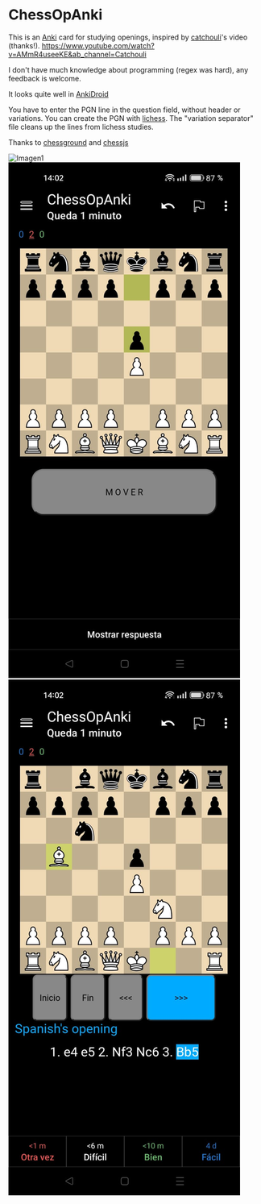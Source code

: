 # ChessOpAnki

This is an [Anki](https://apps.ankiweb.net/) card for studying openings, inspired by [catchouli](https://github.com/catchouli)'s video (thanks!).
https://www.youtube.com/watch?v=AMmR4useeKE&ab_channel=Catchouli

I don't have much knowledge about programming (regex was hard), any feedback is welcome.

It looks quite well in [AnkiDroid](https://github.com/ankidroid/Anki-Android)

You have to enter the PGN line in the question field, without header or variations. You can create the PGN with [lichess](https://lichess.org/). The "variation separator" file cleans up the lines from lichess studies.

Thanks to [chessground](https://github.com/lichess-org/chessground) and [chessjs](https://github.com/jhlywa/chess.js)

![Imagen1](https://github.com/taustaus/ChessOpAnki/blob/main/Fotos%20readme/Imagen1.jpeg|width=100)
![Imagen2](https://github.com/taustaus/ChessOpAnki/blob/main/Fotos%20readme/Imagen2.jpeg)
![Imagen3](https://github.com/taustaus/ChessOpAnki/blob/main/Fotos%20readme/Imagen3.jpeg)
